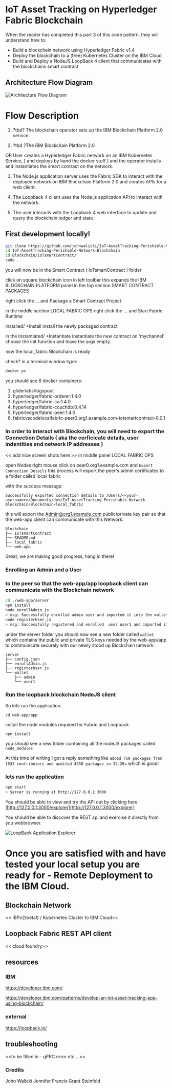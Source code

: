 # IoT Asset Tracking on Hyperledger Fabric Blockchain



When the reader has completed this part 3 of this code pattern, they will understand how to:


* Build a blockchain network using Hyperledger Fabric v1.4
* Deploy the blockchain to a (free) Kubernetes Cluster on the IBM Cloud
* Build and Deploy a NodeJS LoopBack 4 client that communicates with  the blockchains smart contract

## Architecture Flow Diagram

![Architecture Flow Diagram](./docs/resources/app-architecture.png)



# Flow Description
1. ?tbd? The blockchain operator sets up the IBM Blockchain Platform 2.0 service.

2. ?tbd ?The IBM Blockchain Platform 2.0 

  OR User creates a Hyperledger Fabric network on an IBM Kubernetes 
  Service, [ and deploys by hand the docker stuff ] and the operator installs and instantiates the smart contract on the network.

3. The Node.js application server uses the Fabric SDK to interact with the deployed network on IBM Blockchain Platform 2.0 and creates APIs for a web client.

4. The Loopback 4 client uses the Node.js application API to interact with the network.

5. The user interacts with the Loopback 4 web interface to update and query the blockchain ledger and state.


## First  development locally!

```sh
git clone https://github.com/johnwalicki/IoT-AssetTracking-Perishable-Network-Blockchain.git
cd IoT-AssetTracking-Perishable-Network-Blockchain
cd Blockchain/IoTsmartContract/
code .
```

you will now be in the Smart Contract ( IoTsmartContract ) folder

click on square blockchain icon in left toolbar
this expands the IBM BLOCKCHAIN PLATFORM panel
in the top section
 SMART CONTRACT PACKAGES

 right click the ... and Package a Smart Contract Project

in the middle section
 LOCAL FABRIC OPS
 right click the ... and Start Fabric Runtime

 Installed/ +Install 
 install the newly packaged contract

 in the Instantiated/ +Instantiate 
 instantiate the new contract
 on 'mychannel' choose the init function
 and leave the args empty.

 now the local_fabric Blockchain is ready

 check?
 in a terminal window
 type:

 ```sh
 docker ps
 ```

 you should see 6 docker containers:

 1. gliderlabs/logspout
 1. hyperledger/fabric-orderer:1.4.0
 1. hyperledger/fabric-ca:1.4.0
 1. hyperledger/fabric-couchdb:0.4.14
 1. hyperledger/fabric-peer:1.4.0
 1. fabricvscodelocalfabric-peer0.org1.example.com-iotsmartcontract-0.0.1


### In order to interact with Blockchain, you will need to export the Connection Details ( aka the cerficicate details, user indentities and network IP addresses )

<< add nice screen shots here >>
in middle panel
LOCAL FABRIC OPS

open Nodes
right mouse click on peer0.org1.example.com
and `Export Connection Details` this process will export the peer's admin certificates to a folder called local_fabric

with the success message:
```text
Successfully exported connection details to /Users/<<your-username>>/Documents/dev/IoT-AssetTracking-Perishable-Network-Blockchain/Blockchain/local_fabric
```

this will export the Admin@org1.example.com public/private key pair so that the web-app client can communicate with this Network.

``` text
Blockchain
├── IoTsmartContract
├── README.md
├── local_fabric
└── web-app
```
Great, we are making good progress, hang in there!

### Enrolling an Admin and a User
### to the peer so that the web-app/app loopback client can communicate with the Blockchain network

```sh
cd ./web-app/server
npm install
node enrollAdmin.js
> msg: Successfully enrolled admin user and imported it into the wallet
node registerUser.js
> msg: Successfully registered and enrolled  user user1 and imported it into the wallet
```



under the server folder you should now see a new folder called `wallet` which contains
the public and private TLS keys needed by the web-app/app to communicate securely with our newly stood up Blockchain network.

```
server
├── config.json
├── enrollAdmin.js
├── registerUser.js
└── wallet
    ├── admin
    └── user1
```
### Run the loopback blockchain NodeJS client
So lets run the application.

```
cd web-app/app
```

install the node modules required for Fabric and Loopback
```
npm install
```
you should see a new folder containing all the nodeJS packages called ` node_modules`

At this time of writing I got a reply something like
`added 759 packages from 1533 contributors and audited 4558 packages in 32.26s` which is good!


### lets run the application
``` sh
npm start
> Server is running at http://127.0.0.1:3000
```

You should be able to view and try the API out by clicking here: [http://127.0.0.1:3000/explorer](http://127.0.0.1:3000/explorer)

You should 
be able to discover the REST api and exercise it directly from you webbrowser.

![LoopBack Application Explorer](./docs/resources/loopback-explorer-REST.jpg)



# Once you are satisfied with and have tested your local setup you are ready for - Remote Deployment to the IBM Cloud.

## Blockchain Network
<< IBPv2(beta!) / Kubernetes Cluster to IBM Cloud>>

## Loopback Fabric REST API client
<< cloud foundry>>

## resources
### IBM
https://developer.ibm.com/

https://developer.ibm.com/patterns/develop-an-iot-asset-tracking-app-using-blockchain/


### external
https://loopback.io/

## troubleshooting
<<to be filled in - gPRC error etc ...>>

### Credits
John Walicki
Jennifer Francis
Grant Steinfeld

